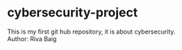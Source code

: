 # cybersecurity-project
This is my first git hub repository, it is about cybersecurity.
<br>
Author: Riva Baig

